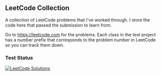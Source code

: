 ## LeetCode Collection
A collection of LeetCode problems that I've worked through. I store the code here that passed the submission to learn from.

Go to https://leetcode.com for the problems. Each class in the test project has a number prefix that corresponds to the problem number in LeetCode so you can track them down.

### Test Status

[![LeetCode Solutions](https://github.com/TomRuyter/LeetCode/actions/workflows/LeetCodeTests.yml/badge.svg?branch=main)](https://github.com/TomRuyter/LeetCode/actions/workflows/LeetCodeTests.yml)

